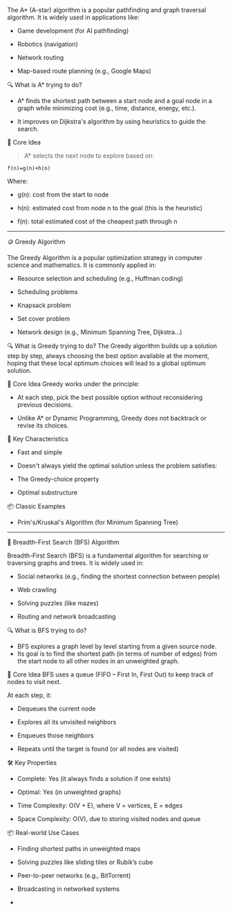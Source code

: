 The A* (A-star) algorithm is a popular pathfinding and graph traversal algorithm. It is widely used in applications like:

- Game development (for AI pathfinding)

- Robotics (navigation)

- Network routing 

- Map-based route planning (e.g., Google Maps)<br>

🔍 What is A* trying to do?
- A* finds the shortest path between a start node and a goal node in a graph while minimizing cost (e.g., time, distance, energy, etc.).

- It improves on Dijkstra's algorithm by using heuristics to guide the search.



🧠 Core Idea

> A* selects the next node to explore based on:

    f(n)=g(n)+h(n)

Where:

- g(n): cost from the start to node 
  
- h(n): estimated cost from node n to the goal (this is the heuristic)
  
- f(n): total estimated cost of the cheapest path through n

--------------------------------------------------------------------

🪙 Greedy Algorithm

The Greedy Algorithm is a popular optimization strategy in computer science and mathematics. It is commonly applied in:

- Resource selection and scheduling (e.g., Huffman coding)

- Scheduling problems

- Knapsack problem

- Set cover problem

- Network design (e.g., Minimum Spanning Tree, Dijkstra...)

🔍 What is Greedy trying to do?
The Greedy algorithm builds up a solution step by step, always choosing the best option available at the moment, hoping that these local optimum choices will lead to a global optimum solution.

🧠 Core Idea
Greedy works under the principle:

- At each step, pick the best possible option without reconsidering previous decisions.

- Unlike A* or Dynamic Programming, Greedy does not backtrack or revise its choices.

📌 Key Characteristics
- Fast and simple

- Doesn't always yield the optimal solution unless the problem satisfies:

- The Greedy-choice property

- Optimal substructure

📦 Classic Examples
- Prim's/Kruskal's Algorithm (for Minimum Spanning Tree)

------------------------------------------------------------------

🧭 Breadth-First Search (BFS) Algorithm

Breadth-First Search (BFS) is a fundamental algorithm for searching or traversing graphs and trees. It is widely used in:

- Social networks (e.g., finding the shortest connection between people)

- Web crawling

- Solving puzzles (like mazes)

- Routing and network broadcasting

🔍 What is BFS trying to do?
- BFS explores a graph level by level starting from a given source node.
- Its goal is to find the shortest path (in terms of number of edges) from the start node to all other nodes in an unweighted graph.

🧠 Core Idea
BFS uses a queue (FIFO – First In, First Out) to keep track of nodes to visit next.

At each step, it:

- Dequeues the current node

- Explores all its unvisited neighbors

- Enqueues those neighbors

- Repeats until the target is found (or all nodes are visited)

🛠️ Key Properties
- Complete: Yes (it always finds a solution if one exists)

- Optimal: Yes (in unweighted graphs)

- Time Complexity: O(V + E), where V = vertices, E = edges

- Space Complexity: O(V), due to storing visited nodes and queue

📦 Real-world Use Cases
- Finding shortest paths in unweighted maps

- Solving puzzles like sliding tiles or Rubik’s cube

- Peer-to-peer networks (e.g., BitTorrent)

- Broadcasting in networked systems

- 


